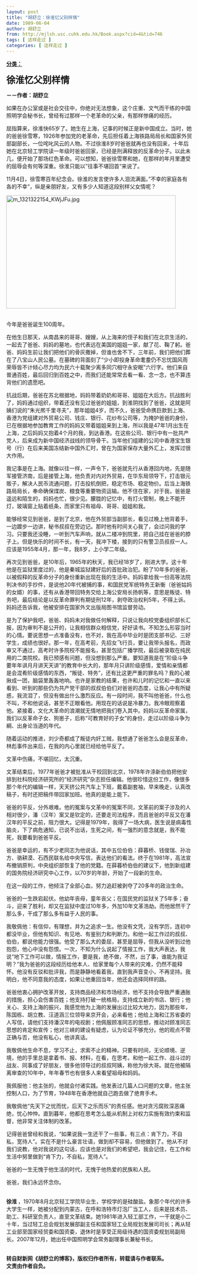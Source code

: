 ```yaml
---
layout: post
title: "胡舒立：徐淮忆父别样情"
date: 1989-06-04
author: 胡舒立
from: http://mjlsh.usc.cuhk.edu.hk/Book.aspx?cid=4&tid=746
tags: [ 这样走过 ]
categories: [ 这样走过 ]
---
```


<div style="margin: 15px 10px 10px 0px;">
 <div>
  <span id="ctl00_ContentPlaceHolder1_chapter1_SubjectLabel" style="font-weight:bold;text-decoration:underline;">
   分类：
  </span>
 </div>
 <p>
  <strong>
   <font size="5">
    徐淮忆父别样情
   </font>
  </strong>
 </p>
 <p>
  <strong>
   －－作者：胡舒立
  </strong>
 </p>
 <p>
  如果在办公室或是社会交往中，你绝对无法想象，这个庄重、文气而干练的中国照明学会秘书长，曾经有过那样一个老革命的父亲，有那样惨痛的经历。
 </p>
 <p>
  屈指算来，徐淮快65岁了。她生在上海，记事的时候正是新中国成立。当时，她的爸爸徐雪寒，1926年参加党的老革命，先后担任着上海铁路局局长和国家外贸部副部长，一位咤叱风云的人物。不过徐淮8岁时爸爸就再也没有回来，十年后她在北京轻工学院读一年级时爸爸回家，已经是刑满释放的反革命分子。以此未几，便开始了那场红色革命。可以想知，爸爸徐雪寒和她，在那样的年月里遭受的屈辱会有何等深重。徐淮只能以”往事不堪回首“来说了。
 </p>
 <p>
  11月4日，徐雪寒百年纪念会。徐淮的发言使许多人泪流满面。”不幸的家庭各有各的不幸“，纵是亲朋好友，又有多少人知道这段别样父女情呢？
 </p>
 <p>
  <img align="top" alt="m_1321322154_KWjJFu.jpg" border="0" height="300" src="http://mjlsh.usc.cuhk.edu.hk/medias/contents/746/m_1321322154_KWjJFu.jpg" width="450"/>
 </p>
 <p>
  <br/>
  今年是爸爸诞生100周年。
 </p>
 <p>
  在他生日那天，从南昌来的哥哥、嫂嫂，从上海来的侄子和我们在北京生活的，一起去了爸爸、妈妈的墓地，也代表远在美国的姐姐一家，献了花、鞠了躬。爸爸、妈妈生前让我们把他们的骨灰撒掉，但谁也舍不下，三年前，我们把他们葬在了八宝山人民公墓。在墓碑的背面刻了“少小即投身革命耄耋仍不忘忧国风雨荣辱皆不计倾心尽力均为民六十载聚少离多同穴相守永安眠”六行字。他们来自普通百姓，最后回归到百姓之中，而我们还能常常去看一看、念一念，也不算违背他们的遗愿吧。
 </p>
 <p>
  抗战后期，爸爸在苏北根据地，妈妈带着奶奶和哥哥、姐姐在大后方。抗战胜利了，妈妈通过组织，带着还没有见过爸爸的姐姐，到淮阴找到了爸爸，这就是阿姨们说的“朱光熈千里寻夫”，那年姐姐4岁，而不久，爸爸受命携巨款到上海、香港为党组建对外贸易公司、钱庄、银行、花纱布公司等，为掩护爸爸的身份，已在根据地参加教育工作的妈妈又带着姐姐来到上海，所以我是47年1月出生在上海，之后妈妈又抱着4个月的我，到达香港。在这些公司、银行中有一批共产党人，后来成为新中国经济战线的领导骨干。当年他们组建的公司中香港宝生银号（行）在后来美国冻结新中国外汇时，曾在为国家保存大量外汇上，发挥过很大作用。
 </p>
 <p>
  我记事是在上海。就像以往一样，一声令下，爸爸就先行从香港回内地，先是随军接管济南，后是接管上海，他负责对内对外贸易，在华东局领导下，打击银元贩子，解决人民币流通问题，打击投机倒把，稳定市场、稳定物价。后当上海铁路局局长，奉命确保煤炭、粮食等重要物资运输。他不住在家，对于我，爸爸是遥远和陌生的，妈妈也忙，很少见。朦胧的记忆中，有灯火管制，晚上不能开灯，玻璃窗上贴着纸条，而家里只有祖母、哥哥、姐姐和我。
 </p>
 <p>
  能够经常见到爸爸，是到了北京，他在外贸部当副部长，看见过晚上他背着手，一边踱步一边讲，秘书叔叔在旁边记。那时他有时间关心我了，会过问我的学习。只要我还没睡，一听到汽车声响，就从二楼冲到院里，把自己挂在爸爸的脖子上。但是快乐的时间不长，有一天，我冲下楼，接到的只有警卫员叔叔一人。应该是1955年4月，那一年，我8岁，上小学二年级。
 </p>
 <p>
  再次见到爸爸，是10年后，1965年的秋天，我已经18岁了，刚进大学。这十年他是在监狱里度过的，他是秦城监狱建好后的首批政治犯。盼了10年多的爸爸，以被假释的反革命分子的身份重新出现在我的生活中。妈妈拿给我一份高等法院判决书的手抄件，是说他20年代被捕的事，和国民党军统特务王新衡（爸爸姑妈的女婿）的事，还有从香港带回特务交给上海公安局长扬帆等，意思是叛徒、特务吧，最后结论是以反革命罪判有期徒刑12年，剥夺政治权利5年，不得上诉。妈妈还告诉我，他被安排在国家外文出版局图书馆监督劳动。
 </p>
 <p>
  是为了保护我吧，爸爸、妈妈未对我做任何解释，只说让我向校党委组织部长汇报，因为审判不是公开的，让我相信群众相信党，好好读书。不知怎么形容当时的心情。要说思想一点准备没有，也不对，我在高中毕业时是团支部书记、三好学生，成绩也很好。那一年，在高考前，先招女飞行员，要让我带头报名，而政审又不通过，高考时许多院校不能报名，甚至包括广播学院，最后被录取在纯民用的二类院校。我已预感有问题，但没想到那么严重。要知道我是在“阶级斗争要年年讲月月讲天天讲”的教育中长大的，那年月只讲阶级感情，爱情和亲情都是会混肴阶级感情的东西，“叛徒、特务”，还有比这更严重的罪名吗？我的心被揪成一团，脑袋里轰轰地响。也许是家教的结果，也许和儿时的记忆和一直以来看到、听到的那些仍为共产党干部的叔叔伯伯们对爸爸的态度，让我心中有所疑惑，我流泪了，但没有做出什么激烈反应。有一段时间，我不叫他爸爸，什么也不叫，不和他说话，甚至不正眼看他。用现在的话说是冷暴力。我冷眼观察着他。紧接着，文化大革命的浪潮就无情地把我们卷入其中。妈妈以反革命家属，我们以反革命子女、狗崽子，后称“可教育好的子女”的身份，走过以阶级斗争为綱、出身论当道的年代。
 </p>
 <p>
  随着运动的推进，刘少奇都成了叛徒内奸工贼，我想通了爸爸怎么会是反革命，林彪事件出来后，在我的内心里就已经给他平反了。
 </p>
 <p>
  文革中伤痛，不堪回忆，太沉重。
 </p>
 <p>
  文革结束后，1977年爸爸才被批准从干校回到北京，1978年许涤新伯伯把他安排到社科院经济研究所的“经济研究”杂志担任编辑。他很珍惜这份工作，像很多那个年代的编辑一样，天天挤公共汽车上下班，戴着副套袖，早来晚走，认真改稿子，有时还把稿件带回家加班。他真的是能上能下。
 </p>
 <p>
  爸爸的平反，分外艰难。他的冤案与文革中的冤案不同，文革前的案子涉及的人相对很少，潘（汉年）案又是钦定的，还要走司法程序，而且爸爸的平反又在潘汉年的平反之前，阻力很大。记得是1979年，我得了一场大病，医生说是病毒性脑炎，下了病危通知，已说不出话，生死之间，有一强烈的意念就是，我不能死，我要看到爸爸平反。
 </p>
 <p>
  爸爸是幸运的，有不少老同志为他说话，其中五位伯伯：薛暮桥、钱俊瑞、孙冶方、骆耕漠、石西民联名给中央写信，表达他们的看法。终于在1981年，高法宣布撤销原判，中央组织部恢复了他的党籍。在薛暮桥伯伯的建议下，他到新组建的国务院经济研究中心工作，以70岁的年龄，开始了一段新的生命。
 </p>
 <p>
  在这一段的工作，他倾注了全部心血，努力追赶被剥夺了20多年的政治生命。
 </p>
 <p>
  爸爸的一生跌宕起伏。他幼年丧母，童年丧父；在国民党的监狱关了5年多；奋斗，迎来了胜利，却又在监狱中度过10年多，外加10年文革浩劫。而他居然干了那么多，干成了那么多有益于人民的事。
 </p>
 <p>
  我敬佩他：有信仰，有理想，并为之追求一生。他没有文凭，没有学历，连初中都没毕业，但他有知识、有见地、有鉴别力和判断力。和他一起工作过的叔叔、伯伯，都说他能力很强。他受了那么大的委屈，甚至是屈辱，但我从没听到过他抱怨，他心中没有怨恨。一次，不知为什么说起了情报工作，我大声表达，我说“地下工作可以做，情报工作，要是我，绝不做，不然，出了事，谁能为我证明？”我为爸爸的这段经历给他本人、给家里每个人带来的灾难，仍然不能释怀。他没有反驳和批评我，而是静静地看着我，直到我声音变小，不再坚持。我明白，他不同意我的态度，如果让他重回当年，他还会选择同样的路。
 </p>
 <p>
  爸爸他衷心拥护改革开放，支持商品经济和市场经济，他不支持会导致严重通胀的措施，担心会伤害百姓；他支持打破一统格局，支持成立新的书店、银行；他关心、支持上海的振兴，我感觉他为上海的发展出过比较大地力，因为那些年，陈国栋、胡立教、汪道涵三位领导来京开会，必来看他；他给上海和江苏省委的人写信，请他们支持潘汉年的电视剧；他佩服顾准同志的思想，推动对顾准同志思想的肯定和宣传；他对三峡的建设有疑虑，认为论证不够充分。他的观点不管正确与否，他没有私心，他讲真话。
 </p>
 <p>
  我敬佩他生命不息，学习不止，求索不止的精神。只要有时间，无论顺境、逆境，他的手里总是拿着书、报、材料，在看，在思考。和他一起工作、战斗过的战友、同事成了好朋友，很多他领导过的叔叔阿姨，称他为徐大哥。就在他被隔离审查的10年中，年年春节也有很多人来看望祖母和妈妈。
 </p>
 <p>
  我佩服他：他主张的，他就会付诸实践。他发表过几篇人口问题的文章，他主张控制人口，为了节育，1948年在香港他就自己跑去做了绝育手术。
 </p>
 <p>
  我敬佩他“先天下之忧而忧，后天下之乐而乐”的责任感。他对贪污腐败深恶痛绝，忧心忡忡。直到暮年，他都在思考怎么能从机制上对权力实施有效约束和监督，他非常关注体制的改革。
 </p>
 <p>
  记得爸爸曾经和我说，“如果说我一生还干了一些事，有三点：肯下力，不自私，宽待人”。实在不是什么豪言壮语，做到却不容易，但他做到了。他从不对我们说教，他对我说的这句话，应该也是对我们的希望吧，我会记住，在工作和生活中努里做到“肯下力，不自私，宽待人”。
 </p>
 <p>
  爸爸的一生无愧于他生活的时代，无愧于他热爱的民族和人民。
 </p>
 <p>
  爸爸，我们永远怀念你。
 </p>
 <p>
  <br/>
  <strong>
   徐淮
  </strong>
  ，1970年8月北京轻工学院毕业生，学校学的是硅酸盐。象那个年代的许多大学生一样，她被分配到内蒙古，在呼和浩特市灯泡厂当工人，后来是技术员、助工、科研室负责人，直至文革结束。她1981年进入轻工部工作，一干就是小二十年，当过轻工总会规划发展部副主任和国家轻工业局规划发展司司长；再从轻工业部至国家经贸委和国资委，退休时是享受正局级待遇的国资委规划局副局长。2007年12月，她出任中国照明学会常务副理事长兼秘书长。
 </p>
 <p>
  <br/>
  <strong>
   转自财新网《胡舒立的博客》，版权归作者所有，转载请与作者联系。
   <br/>
   文责由作者自负。
  </strong>
 </p>
</div>

